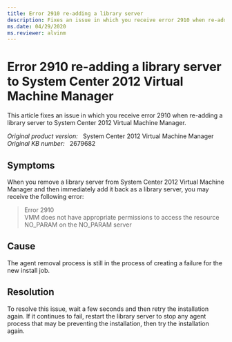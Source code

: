 ```yaml
---
title: Error 2910 re-adding a library server
description: Fixes an issue in which you receive error 2910 when re-adding a library server to System Center 2012 Virtual Machine Manager.
ms.date: 04/29/2020
ms.reviewer: alvinm
---
```

# Error 2910 re-adding a library server to System Center 2012 Virtual Machine Manager

This article fixes an issue in which you receive error 2910 when re-adding a library server to System Center 2012 Virtual Machine Manager.

_Original product version:_ &nbsp; System Center 2012 Virtual Machine Manager  
_Original KB number:_ &nbsp; 2679682

## Symptoms

When you remove a library server from System Center 2012 Virtual Machine Manager and then immediately add it back as a library server, you may receive the following error:

> Error 2910  
> VMM does not have appropriate permissions to access the resource NO_PARAM on the NO_PARAM server

## Cause

The agent removal process is still in the process of creating a failure for the new install job.

## Resolution

To resolve this issue, wait a few seconds and then retry the installation again. If it continues to fail, restart the library server to stop any agent process that may be preventing the installation, then try the installation again.
